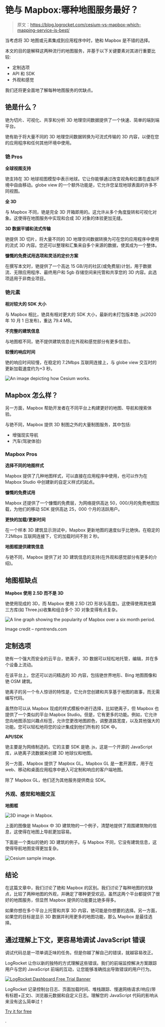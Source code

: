 # 铯与 Mapbox:哪种地图服务最好？

> 原文：<https://blog.logrocket.com/cesium-vs-mapbox-which-mapping-service-is-best/>

当考虑将 3D 地图或元素集成到应用程序中时，铯和 Mapbox 是不错的选择。

本文的目的是解释这两种流行的地图服务，并基于以下关键要素对其进行重要比较:

*   定制选项
*   API 和 SDK
*   外观和感觉

我们还将更全面地了解每种地图服务的优缺点。

## 铯是什么？

铯为切片、可视化、共享和分析 3D 地理空间数据提供了一个快速、简单的端到端平台。

铯有助于将大量不同的 3D 地理空间数据转换为可流式传输的 3D 内容，以便在您的应用程序和任何其他环境中使用。

### 铯 Pros

**全球视图支持**

铯支持在 3D 地球视图模型中表示地球。它让你能够通过改变视角和位置在虚拟环境中自由移动。globe view 的一个额外功能是，它允许您呈现地球表面的许多不同视图。

**全 3D**

与 Mapbox 不同，铯是完全 3D 开箱即用的。这允许从多个角度旋转和可视化对象。这使得在地图服务中实现和合成 3D 对象的体验更加无缝。

**3D 数据平铺和流式传输**

铯提供 3D 切片，将大量不同的 3D 地理空间数据转换为可在您的应用程序中使用的流式 3D 内容。您还可以整理和汇集来自多个来源的数据，使其成为一个整体。

**慷慨的免费试用选项和灵活的定价方案**

在撰写本文时，铯提供了一个高达 15 GB/月的社区(或免费层)计划，用于数据流、无限应用程序、最终用户和 5gb 存储空间来托管和共享您的 3D 内容。此选项适用于非商业项目。

### 铯元素

**相对较大的 SDK 大小**

与 Mapbox 相比，铯具有相对更大的 SDK 大小，最新的未打包版本铯. js(2020 年 10 月 1 日发布)，重达 79.4 MB。

**不完整的建筑信息**

与地图框不同，铯不提供建筑信息(在外观和感觉部分有更多信息)。

**较慢的响应时间**

铯的响应时间较慢，在稳定的 7.2Mbps 互联网连接上，与 globe view 交互时的更新加载速度约为+3 秒。

![An image depicting how Cesium works.](img/9c1040e33efaf7ccaf962cc0aa9dd3ab.png)

## Mapbox 怎么样？

另一方面，Mapbox 帮助开发者在不同平台上构建更好的地图、导航和搜索体验。

与铯不同，Mapbox 提供 3D 制图之外的大量制图服务，其中包括:

*   增强现实导航
*   汽车(驾驶体验)

### Mapbox Pros

**选择不同的地图样式**

Mapbox 提供了几种地图样式，可以直接在应用程序中使用，也可以作为在 Mapbox Studio 中创建新的自定义样式的起点。

**慷慨的免费试用**

Mapbox 还提供了一个慷慨的免费层，为网络提供高达 50，000/月的免费地图加载，为他们的移动 SDK 提供高达 25，000 个月的活跃用户。

**更快的加载/更新时间**

在一个样本 3D 建筑显示测试中，Mapbox 更新地图的速度似乎比铯快。在稳定的 7.2Mbps 互联网连接下，它的加载时间不到 2 秒。

**地图框提供建筑信息**

与铯不同，Mapbox 提供了对 3D 建筑信息的支持(在外观和感觉部分有更多的介绍)。

## 地图框缺点

**Mapbox 使用 2.5D 而不是 3D**

铯使用现成的 3D，而 Mapbox 使用 2.5D (2D 形状与高度)。这使得使用其他第三方库(如 Three.js)收集和组合多个 3D 对象变得有点复杂。

![A line graph showing the popularity of Mapbox over a six month period.](img/2fd4bec4a804b5aa633a77e91c5c330e.png)

Image credit – npmtrends.com

## 定制选项

铯有一个强大而安全的云平台，铯离子，3D 数据可以轻松地托管，编辑，并在多个设备上流动。

在该平台上，您还可以访问精选的 3D 内容，包括铯世界地形、Bing 地图图像和铯 OSM 建筑。

铯离子的另一个令人惊讶的特性是，它允许您创建和共享基于地图的故事，而无需编写代码。

虽然你可以从 Mapbox 现成的样式模板中进行选择，比如铯离子，但 Mapbox 也提供了一个类似的平台:Mapbox Studio。但是，它有更多的功能。例如，它允许您向地图添加兴趣点标签，允许您更改地图颜色，调整道路宽度，以及其他强大的功能。您可以轻松地将您的设计集成到他们所有的 SDK 中。

**API/SDK**

铯主要是为网络制造的。它的主要 SDK 是铯. js，这是一个开源的 JavaScript 库，从铯离子流数据来创建 3D 地球仪和地图。

另一方面，Mapbox 提供了 Mapbox GL。Mapbox GL 是一套开源库，用于在 web、移动和桌面应用程序中嵌入可定制和响应的客户端地图。

除了 Mapbox GL，他们还为其他服务提供商业 SDK。

### 外观、感觉和地图交互

**地图框**

![ 3D image in Mapbox.](img/630bc634806487e9089191461ffbe621.png)

上面的图像是 Mapbox 中 3D 建筑物的一个例子，清楚地提供了周围建筑物的信息，这使得在地图上导航更加容易。

下面是一个类似的铯的 3D 建筑的例子。与 Mapbox 不同，它没有建筑信息，这使得导航地图变得更加复杂。

![Cesium sample image.](img/83225f7621023ede9aef042d07e7c836.png)

## 结论

在这篇文章中，我们讨论了铯和 Mapbox 的区别。我们讨论了每种地图的优缺点，比较了两种地图的外观，并确定了哪种更受欢迎。虽然这两个平台都提供了很好的地图服务，但显然 Mapbox 提供的功能要比铯多得多。

如果你想在多个平台上托管和共享 3D 内容，铯可能是你想要的选择。另一方面，如果您的目标是显示 3D 数据并利用更多的地图功能，那么 Mapbox 是最佳选择。

## 通过理解上下文，更容易地调试 JavaScript 错误

调试代码总是一项单调乏味的任务。但是你越了解自己的错误，就越容易改正。

LogRocket 让你以新的独特的方式理解这些错误。我们的前端监控解决方案跟踪用户与您的 JavaScript 前端的互动，让您能够准确找出导致错误的用户行为。

[![LogRocket Dashboard Free Trial Banner](img/cbfed9be3defcb505e662574769a7636.png)](https://lp.logrocket.com/blg/javascript-signup)

LogRocket 记录控制台日志、页面加载时间、堆栈跟踪、慢速网络请求/响应(带有标题+正文)、浏览器元数据和自定义日志。理解您的 JavaScript 代码的影响从来没有这么简单过！

[Try it for free](https://lp.logrocket.com/blg/javascript-signup)

.